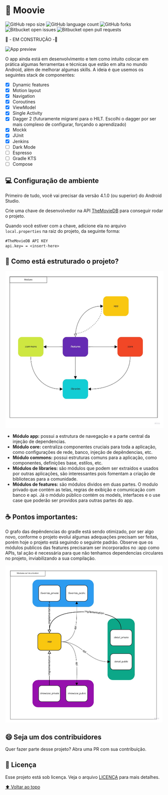 # 🎥 Moovie

![GitHub repo size](https://img.shields.io/github/repo-size/gustavobarbosab/movies?style=for-the-badgee)
![GitHub language count](https://img.shields.io/github/languages/count/gustavobarbosab/movies?style=for-the-badgee)
![GitHub forks](https://img.shields.io/github/forks/gustavobarbosab/movies?style=for-the-badgee)
![Bitbucket open issues](https://img.shields.io/bitbucket/issues/gustavobarbosab/movies?style=for-the-badgee)
![Bitbucket open pull requests](https://img.shields.io/bitbucket/pr-raw/gustavobarbosab/movies?style=for-the-badgee)

🚧 - EM CONSTRUÇÃO -🚧

<img src="preview.gif" alt="App preview" height="600">

O app ainda está em desenvolvimento e tem como intuito colocar em prática algumas ferramentas e
técnicas que estão em alta no mundo Android, além de melhorar algumas skills. A ideia é que usemos
os seguintes stack de componentes:

- [X] Dynamic features
- [X] Motion layout
- [X] Navigation
- [X] Coroutines
- [X] ViewModel
- [X] Single Activity
- [X] Dagger 2 (futuramente migrarei para o HILT. Escolhi o dagger por ser mais complexo de
  configurar, forçando o aprendizado)
- [X] Mockk
- [X] JUnit
- [X] Jenkins
- [ ] Dark Mode
- [ ] Espresso
- [ ] Gradle KTS
- [ ] Compose

## 💻  Configuração de ambiente

Primeiro de tudo, você vai precisar da versão 4.1.0 (ou superior) do Android Studio.

Crie uma chave de desenvolvedor na API [TheMovieDB](https://www.themoviedb.org/?language=pt-BR) para conseguir rodar o projeto.

Quando você estiver com a chave, adicione ela no arquivo `local.properties` na raiz do projeto, da seguinte forma:

```properties
#TheMovieDB API KEY
api.key= = <insert-here>
```

## 🚀 Como está estruturado o projeto?

<img src="modules.jpg" alt="Modules organization" height="500">

- **Módulo app:** possui a estrutura de navegação e a parte central da injeção de dependencias.
- **Módulo core:** centraliza componentes cruciais para toda a aplicação, como configurações de rede,
  banco, injeção de depêndencias, etc.
- **Módulo commons:** possui estruturas comuns para a aplicação, como componentes, definições base,
  estilos, etc.
- **Módulos de libraries:** são módulos que podem ser extraídos e usados por outras aplicações, são
  interessantes pois fomentam a criação de bibliotecas para a comunidade.
- **Módulos de features:** são módulos dividos em duas partes. O modulo privado que contém as telas,
  regras de exibição e comunicação com banco e api. Já o módulo público contém os models, interfaces
  e o use case que poderão ser providos para outras partes do app.

## ☕ Pontos importantes:

O grafo das depêndencias do gradle está sendo otimizado, por ser algo novo, conforme o projeto
evolui algumas adequações precisam ser feitas, porém hoje o projeto está seguindo o seguinte padrão.
Observe que os módulos publicos das features precisaram ser incorporados no :app como APIs, tal ação
é necessária para que não tenhamos dependencias circulares no projeto, inviabilizando a sua
compilação.

<img src="communication.jpg" alt="Modules connection"  height="500">

## 😄 Seja um dos contribuidores<br>

Quer fazer parte desse projeto? Abra uma PR com sua contribuição.

## 📝 Licença

Esse projeto está sob licença. Veja o arquivo [LICENÇA](LICENSE.md) para mais detalhes.

[⬆ Voltar ao topo](#-moovie)<br>

